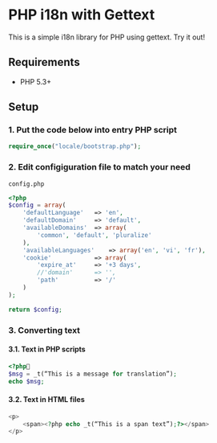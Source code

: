 # PHP i18n with Gettext
This is a simple i18n library for PHP using gettext. Try it out!

## Requirements

* PHP 5.3+

## Setup

### 1. Put the code below into entry PHP script
```php
require_once("locale/bootstrap.php");
```
### 2. Edit configiguration file to match your need
`config.php`
```php
<?php
$config = array(
	'defaultLanguage'	=> 'en',
	'defaultDomain'		=> 'default',
	'availableDomains'	=> array(
		'common', 'default', 'pluralize'
	),
	'availableLanguages'	=> array('en', 'vi', 'fr'),
	'cookie'			=> array(
		'expire_at'		=> '+3 days',
		//'domain'		=> '',
		'path'			=> '/'
	)
);

return $config;
```
### 3. Converting text
#### 3.1. Text in PHP scripts
```php
<?php
$msg = _t(“This is a message for translation”);
echo $msg;
```
#### 3.2. Text in HTML files
```php
<p>
	<span><?php echo _t(“This is a span text”);?></span>
</p>
```

